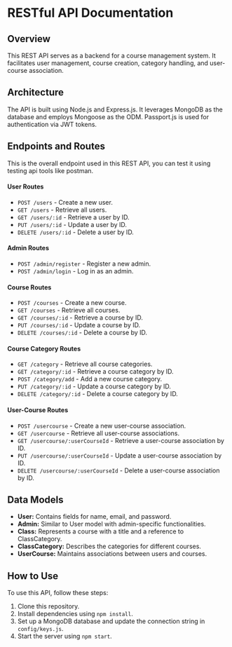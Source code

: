 # RESTful API Documentation

## Overview
This REST API serves as a backend for a course management system. It facilitates user management, course creation, category handling, and user-course association.

## Architecture
The API is built using Node.js and Express.js. It leverages MongoDB as the database and employs Mongoose as the ODM. Passport.js is used for authentication via JWT tokens.

## Endpoints and Routes
This is the overall endpoint used in this REST API, you can test it using testing api tools like postman.
#### User Routes
- `POST /users` - Create a new user.
- `GET /users` - Retrieve all users.
- `GET /users/:id` - Retrieve a user by ID.
- `PUT /users/:id` - Update a user by ID.
- `DELETE /users/:id` - Delete a user by ID.

#### Admin Routes
- `POST /admin/register` - Register a new admin.
- `POST /admin/login` - Log in as an admin.

#### Course Routes
- `POST /courses` - Create a new course.
- `GET /courses` - Retrieve all courses.
- `GET /courses/:id` - Retrieve a course by ID.
- `PUT /courses/:id` - Update a course by ID.
- `DELETE /courses/:id` - Delete a course by ID.

#### Course Category Routes
- `GET /category` - Retrieve all course categories.
- `GET /category/:id` - Retrieve a course category by ID.
- `POST /category/add` - Add a new course category.
- `PUT /category/:id` - Update a course category by ID.
- `DELETE /category/:id` - Delete a course category by ID.

#### User-Course Routes
- `POST /usercourse` - Create a new user-course association.
- `GET /usercourse` - Retrieve all user-course associations.
- `GET /usercourse/:userCourseId` - Retrieve a user-course association by ID.
- `PUT /usercourse/:userCourseId` - Update a user-course association by ID.
- `DELETE /usercourse/:userCourseId` - Delete a user-course association by ID.

## Data Models
- **User:** Contains fields for name, email, and password.
- **Admin:** Similar to User model with admin-specific functionalities.
- **Class:** Represents a course with a title and a reference to ClassCategory.
- **ClassCategory:** Describes the categories for different courses.
- **UserCourse:** Maintains associations between users and courses.


## How to Use
To use this API, follow these steps:

1. Clone this repository.
2. Install dependencies using `npm install`.
3. Set up a MongoDB database and update the connection string in `config/keys.js`.
4. Start the server using `npm start`.


